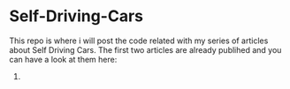 # Self-Driving-Cars
This repo is where i will post the code related with my series of articles about Self Driving Cars. The first two articles are already publihed and you can have a look at them here:
1. [Lane Detection Part I]: (https://medium.com/@ricardo.lousada/self-driving-cars-lane-detection-aa4ec742e7bd)
